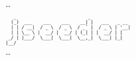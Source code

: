 --

       _                           _               
      (_)  ___    ___    ___    __| |   ___   _ __ 
      | | / __|  / _ \  / _ \  / _` |  / _ \ | '__|
      | | \__ \ |  __/ |  __/ | (_| | |  __/ | |   
     _/ | |___/  \___|  \___|  \__,_|  \___| |_|   
    |__/                                           

--
